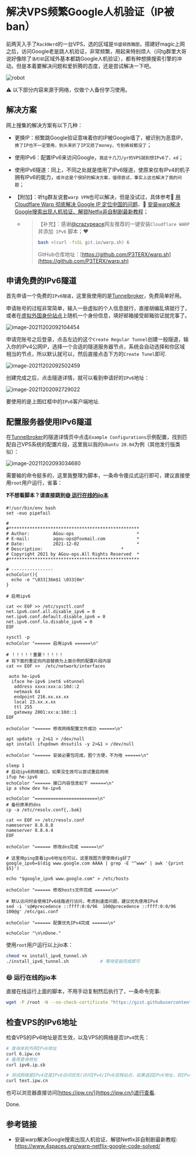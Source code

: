 # 解决VPS频繁Google人机验证（IP被ban）


前两天入手了`RackNerd`的一台VPS，选的区域是`华盛顿西雅图`，搭建好magic上网之后，访问Google老是跳人机验证，非常频繁，用起来特别烦人（问tg群里大哥说好像除了`洛杉矶`区域外基本都跳Google人机验证），都有种想换搜索引擎的冲动。但是本着要解决问题和爱折腾的态度，还是尝试解决一下吧。

![robot](https://cdn.agou-ops.cn/blog-images/%E4%B8%8B%E8%BD%BD.png)

:warning: 以下部分内容来源于网络，仅做个人备份学习使用。

<!--more-->

## 解决方案

网上搜集的解决方案有以下几种：

- 更换IP：频繁跳Google验证意味着你的IP被Google墙了，被识别为恶意IP，`换了IP也不一定管用，到头来折了IP又损了money，亏到裤衩都没了`；

- 使用IPv6：配置IPv6来访问Google，`我这十几刀/yr的VPS就别想IPv6了，xd`；

- 使用IPv6隧道：同上，不同之处就是借用了IPv6隧道，使原来仅有IPv4的机子拥有IPv6的能力，`或许这是个很好的解决方案，值得尝试，事实上这也解决了我的问题`；

- 【附加】：听tg群友说套`warp VPN`也可以解决，但是没试过，具体参考:link: [用 Cloudflare Warp 彻底解决 Google IP 定位中国的问题](https://www.v2ex.com/t/800581)、:link: [安装warp解决Google搜索出现人机验证、解锁Netfix非自制剧最新教程](https://www.4spaces.org/warp-netflix-google-code-solved/)；

    - > 【补充】：感谢[@crazypeace](https://github.com/crazypeace)网友推荐的一键安装`Cloudflare WARP` 并添加` IPv6` 脚本；:heart:
        >
        > ```bash
        > bash <(curl -fsSL git.io/warp.sh) 6
        > ```
        >
        > GitHub仓库地址：[https://github.com/P3TERX/warp.sh](https://github.com/P3TERX/warp.sh)


## 申请免费的IPv6隧道

首先申请一个免费的`IPv6隧道`，这里我使用的是[Tunnelbroker](https://tunnelbroker.net/)，免费简单好用。

申请账号的过程非常简单，输入一些虚拟的个人信息就行，直接胡编乱填就行了，或者在[虚拟外国身份站点](https://www.fakenamegenerator.com/advanced.php?t=country&n%5B%5D=us&c%5B%5D=us&gen=100&age-min=19&age-max=21)上随机一个身份信息，填好邮箱接受邮箱验证就完事了。

![image-20211202092104454](https://cdn.agou-ops.cn/others/image-20211202092104454.png)

 申请完账号之后登录，点击左边的这个`Create Regular Tunnel`创建一般隧道，输入你的IPv4公网IP，选择一个合适的隧道服务器节点，系统会自动选择和你区域相当的节点，所以默认就可以，然后直接点击下方的`Create Tunel`即可.

![image-20211202092502459](https://cdn.agou-ops.cn/others/image-20211202092502459.png)

创建完成之后，点击隧道详情，就可以看到申请好的`IPv6`地址：

![image-20211202092729022](https://cdn.agou-ops.cn/others/image-20211202092729022.png)

要使用的是上图红框中的`IPv6`客户端地址.

## 配置服务器使用IPv6隧道

在[Tunnelbroker](https://tunnelbroker.net/)的隧道详情页中点击`Example Configurations`示例配置，找到匹配自己VPS系统的配置片段，这里我以我的`Ubuntu 20.04`为例（其他发行版类似）：

![image-20211202093034680](https://cdn.agou-ops.cn/others/image-20211202093034680.png)

需要输的命令挺多的，这里我整理为脚本，一条命令傻瓜式运行即可，建议直接使用`root`用户运行，省事：

**:question:不想看脚本？请直接跳到[:smile: 运行在线的jio本](./#-运行在线的jio本)**

```shell
#!/usr/bin/env bash 
set -euo pipefail

#
#**************************************************
# Author:         AGou-ops                        *
# E-mail:         agou-ops@foxmail.com            *
# Date:           2021-12-02                      *
# Description:                              *
# Copyright 2021 by AGou-ops.All Rights Reserved  *
#**************************************************

# ----------------
echoColor(){
  echo -e "\033[36m$1 \033[0m"
}

# 启用ipv6

cat << EOF >> /etc/sysctl.conf
net.ipv6.conf.all.disable_ipv6 = 0
net.ipv6.conf.default.disable_ipv6 = 0
net.ipv6.conf.lo.disable_ipv6 = 0
EOF

sysctl -p
echoColor "====== 启用ipv6 ======\n"

# ！！！！！重要！！！！！
# 将下面的重定向内容替换为上面示例的配置片段内容
cat << EOF >>  /etc/network/interfaces

 auto he-ipv6
  iface he-ipv6 inet6 v4tunnel
   address xxxx:xxx:a:10d::2
   netmask 64
   endpoint 216.xx.xx.xx
   local 23.xx.x.xx
   ttl 255
   gateway 2001:xx:a:10d::1
EOF

echoColor "====== 修改网络配置文件成功 ======\n"

apt update -y 2>&1 > /dev/null
apt install ifupdown dnsutils -y 2>&1 > /dev/null

echoColor "====== 安装必要包完成，图个方便，不为啥 ======\n"

sleep 1
# 启动ipv6网络接口，如果没生效可以尝试重启网络
ifup he-ipv6
echoColor "====== 接口内容信息如下 ======\n"
ip a show dev he-ipv6

echoColor "========================\n"
# 备份原来的dns
cp -a /etc/resolv.conf{,.bak}

cat << EOF >> /etc/resolv.conf
nameserver 8.8.8.8
nameserver 8.8.4.4
EOF

echoColor "====== 修改dns完成 ======\n"

# 这里用ping查看ipv6地址也可以，这里我图方便使用dig好了
google_ipv6=$(dig www.google.com AAAA | grep -E "^www" | awk '{print $5}')

echo "$google_ipv6 www.google.com" > /etc/hosts

echoColor "====== 修改hosts文件完成 ======\n"

# 默认访问时会使用IPv6线路进行访问，考虑到速度问题，建议优先使用IPv4
sed -i 's@#precedence ::ffff:0:0/96  100@precedence ::ffff:0:0/96  100@g' /etc/gai.conf

echoColor "====== 配置优先IPv4完成 ======\n"

echoColor "\n\nDone."
```

使用`root`用户运行以上jio本：

```bash
chmod +x install_ipv6_tunnel.sh
./install_ipv6_tunnel.sh			# 等待安装完成即可
```

### :smile: 运行在线的jio本

直接在线运行上面的脚本，不用手动复制然后执行了，一条命令完事:

```bash
wget -P /root -N --no-check-certificate "https://gist.githubusercontent.com/AGou-ops/d0c65269da6c77e49a410c6dbe9ce244/raw/e81ed2bcaea9aef80eeda799adbba2bfb63b2f67/install_ipv6_tunnel.sh" && chmod +x /root/install_ipv6_tunnel.sh && /root/install_ipv6_tunnel.sh
```

## 检查VPS的IPv6地址

检查VPS的IPv6地址是否生效，以及VPS的网络是否`IPv4`优先：

```bash
# 查询本机外网IPv6地址
curl 6.ipw.cn
# 备用查询地址
curl ipv6.ip.sb

# 测试网络是IPv4还是IPv6访问优先(访问IPv4/IPv6双栈站点，如果返回IPv6地址，则IPv6访问优先)
curl test.ipw.cn
```

也可以浏览器直接访问[https://ipw.cn/](https://ipw.cn/)进行查看.

Done.

## 参考链接

- 安装warp解决Google搜索出现人机验证、解锁Netfix非自制剧最新教程: https://www.4spaces.org/warp-netflix-google-code-solved/

